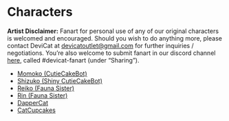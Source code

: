 # Characters

**Artist Disclaimer:** Fanart for personal use of any of our original
characters is welcomed and encouraged. Should you wish to do anything
more, please contact DeviCat at devicatoutlet@gmail.com for further
inquiries / negotiations. You’re also welcome to submit fanart in our
discord channel [here](https://discordapp.com/invite/devicat), called
#devicat-fanart (under “Sharing”).

* [Momoko (CutieCakeBot)](momoko)
* [Shizuko (Shiny CutieCakeBot)](shizuko)
* [Reiko (Fauna Sister)](reiko)
* [Rin (Fauna Sister)](rin)
* [DapperCat](dappercat)
* [CatCupcakes](catcupcakes)
